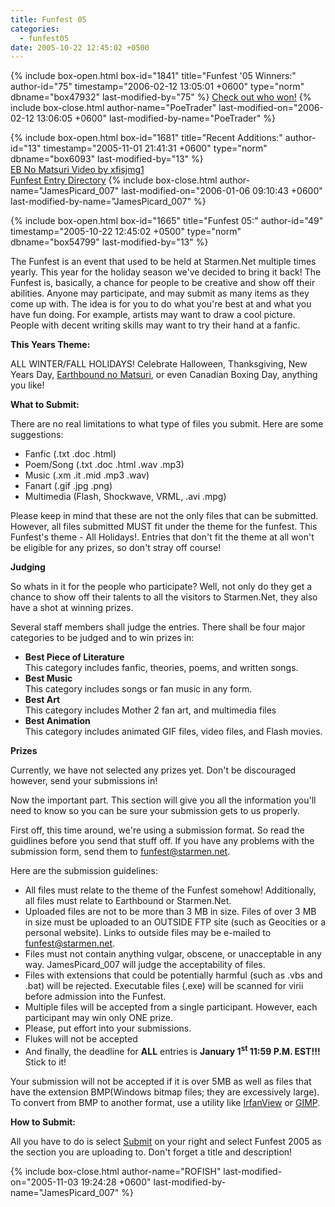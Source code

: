 ```yaml
---
title: Funfest 05
categories:
  - funfest05
date: 2005-10-22 12:45:02 +0500
---
```

{% include box-open.html box-id="1841" title="Funfest '05 Winners:" author-id="75" timestamp="2006-02-12 13:05:01 +0600" type="norm" dbname="box47932" last-modified-by="75" %}
<a href="/funfest05/winnars.php">Check out who won!</a>
{% include box-close.html author-name="PoeTrader" last-modified-on="2006-02-12 13:06:05 +0600" last-modified-by-name="PoeTrader" %}

{% include box-open.html box-id="1681" title="Recent Additions:" author-id="13" timestamp="2005-11-01 21:41:31 +0600" type="norm" dbname="box6093" last-modified-by="13" %}
<navigator search="`Timestamp` GREATERTHANSIGN '1135382400'" quantity="30" group="funfest" display="no" /><displaytor mode="list" /><br /><a href="http://mestephen.com/Videos/pages/ebnomatsuri.html">EB No Matsuri Video by xfisjmg1</a><br />
<a href="http://starmen.net/funfest05/entries.php">Funfest Entry Directory</a>
{% include box-close.html author-name="JamesPicard_007" last-modified-on="2006-01-06 09:10:43 +0600" last-modified-by-name="JamesPicard_007" %}

{% include box-open.html box-id="1665" title="Funfest 05:" author-id="49" timestamp="2005-10-22 12:45:02 +0500" type="norm" dbname="box54799" last-modified-by="13" %}
<p>The Funfest is an event that used to be held at Starmen.Net multiple times yearly. This year for the holiday season we've decided to bring it back! The Funfest is, basically, a chance for people to be creative and show off their abilities. Anyone may participate, and may submit as many items as they come up with. The idea is for you to do what you're best at and what you have fun doing. For example, artists may want to draw a cool picture. People with decent writing skills may want to try their hand at a fanfic.</p>
<p><b>This Years Theme:</b></p>
<p>ALL WINTER/FALL HOLIDAYS! Celebrate Halloween, Thanksgiving, New Years Day, <a href="/matsuri">Earthbound no Matsuri</a>, or even Canadian Boxing Day, anything you like!</p>
<p><b>What to Submit:</b></p>
<p>There are no real limitations to what type of files you submit. Here are some suggestions:<ul><li>Fanfic (.txt .doc .html)</li><li>Poem/Song (.txt .doc .html .wav .mp3)</li><li>Music (.xm .it .mid .mp3 .wav)</li><li>Fanart (.gif .jpg .png)</li><li>Multimedia (Flash, Shockwave, VRML, .avi .mpg)</li></ul> Please keep in mind that these are not the only files that can be submitted. However, all files submitted MUST fit under the theme for the funfest. This Funfest's theme - All Holidays!. Entries that don't fit the theme at all won't be eligible for any prizes, so don't stray off course!</p>
<p><b>Judging</b></p>
<p>So whats in it for the people who participate? Well, not only do they get a chance to show off their talents to all the visitors to Starmen.Net, they also have a shot at winning prizes.</p>
<P>Several staff members shall judge the entries. There shall be four major categories to be judged and to win prizes in: <UL>
              <LI><B>Best Piece of Literature</B> <BR/>This category 
              includes fanfic, theories, poems, and written songs.</LI>
              <LI ><B>Best Music</B> <BR/>This category includes songs 
              or fan music in any form.</LI>
              <LI ><B>Best Art</B> <BR/>This category includes 
              Mother 2 fan art, and multimedia files</LI>
              <LI><B>Best Animation</B> <BR/>This category includes 
              animated GIF files, video files, and Flash movies.</LI></UL></P>
<p><b>Prizes</b></p>
<p>Currently, we have not selected any prizes yet. Don't be discouraged however, send your submissions in!</p>
<p>Now the important part. This section will give you all the information you'll need to know so you can be sure your submission gets to us properly. </p>
<p>First off, this time around, we're using a submission format. So read the guidlines before you send that stuff off. If you have any problems with the submission form, send them to <A href="mailto:funfest@starmen.net">funfest@starmen.net</A>.</p>
<P>Here are the submission guidelines: 
<UL>
<LI>All files must relate to the theme of the Funfest somehow! Additionally, all files must relate to Earthbound or Starmen.Net.</LI>
<LI>Uploaded files are not to be more than 3 MB in size. Files of over 3 MB in size must be uploaded to an OUTSIDE FTP site (such as Geocities or a personal website). Links to outside files may be e-mailed to <A href="mailto:funfest@starmen.net">funfest@starmen.net</A>.</LI>
<LI>Files must not contain anything vulgar, obscene, or unacceptable in any way. JamesPicard_007 will judge the acceptability of files.</LI>
<LI>Files with extensions that could be potentially harmful (such as .vbs and .bat) will be rejected. Executable files (.exe) will be scanned for virii before admission into the Funfest.</LI>
<LI>Multiple files will be accepted from a single participant. However, each participant may win only ONE prize.</LI>
<LI>Please, put effort into your submissions.</LI>
<LI>Flukes will not be accepted</LI>
<LI>And finally, the deadline for <B>ALL</B> entries is <B>January 1<sup>st</sup> 11:59 P.M. EST!!!</B> Stick to it!</LI></UL>
Your submission will not be accepted if it is over 5MB as well as files that have the extension BMP(Windows bitmap files; they are excessively large). To convert from BMP to another format, use a utility like <A href="http://www.irfanview.com/">IrfanView</A> or <A href="http://gimp.org/">GIMP</A>. </P>
<p><b>How to Submit:</b></p>
<p>All you have to do is select <a href="/submit">Submit</a> on your right and select Funfest 2005 as the section you are uploading to. Don't forget a title and description!</p>
{% include box-close.html author-name="ROFISH" last-modified-on="2005-11-03 19:24:28 +0600" last-modified-by-name="JamesPicard_007" %}
